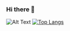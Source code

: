 ### Hi there 👋
![Alt Text](https://github-readme-stats.vercel.app/api?username=abmcar&show_icons=true&icon_color=CE1D2D&text_color=718096&bg_color=ffffff&hide_title=true)
[![Top Langs](https://github-readme-stats.vercel.app/api/top-langs/?username=abmcar&layout=compact)](https://github.com/anuraghazra/github-readme-stats)
<!--
**abmcar/Abmcar** is a ✨ _special_ ✨ repository because its `README.md` (this file) appears on your GitHub profile.

Here are some ideas to get you started:

- 🔭 I’m currently working on ...
- 🌱 I’m currently learning ...
- 👯 I’m looking to collaborate on ...
- 🤔 I’m looking for help with ...
- 💬 Ask me about ...
- 📫 How to reach me: ...
- 😄 Pronouns: ...
- ⚡ Fun fact: ...
-->

